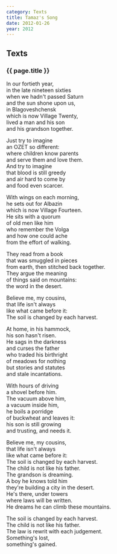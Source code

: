 ```yaml
---
category: Texts
title: Tamaz's Song
date: 2012-01-26
year: 2012
---
```


## Texts

### {{ page.title }}

In our fortieth year,<br/>
in the late nineteen sixties<br/>
when we hadn't passed Saturn<br/>
and the sun shone upon us,<br/>
in Blagoveshchensk<br/>
which is now Village Twenty,<br/>
lived a man and his son<br/>
and his grandson together.<br/>

Just try to imagine<br/>
an OZET so different:<br/>
where children know parents<br/>
and serve them and love them.<br/>
And try to imagine<br/>
that blood is still greedy<br/>
and air hard to come by<br/>
and food even scarcer.<br/>

With wings on each morning,<br/>
he sets out for Albazin<br/>
which is now Village Fourteen.<br/>
He sits with a quorum<br/>
of old men like him<br/>
who remember the Volga<br/>
and how one could ache<br/>
from the effort of walking.<br/>

They read from a book<br/>
that was smuggled in pieces<br/>
from earth, then stitched back together.<br/>
They argue the meaning<br/>
of things said on mountains:<br/>
the word in the desert.<br/>

Believe me, my cousins,<br/>
that life isn't always<br/>
like what came before it:<br/>
The soil is changed by each harvest.<br/>

At home, in his hammock,<br/>
his son hasn't risen.<br/>
He sags in the darkness<br/>
and curses the father<br/>
who traded his birthright<br/>
of meadows for nothing<br/>
but stories and statutes<br/>
and stale incantations.<br/>

With hours of driving<br/>
a shovel before him.<br/>
The vacuum above him,<br/>
a vacuum inside him,<br/>
he boils a porridge<br/>
of buckwheat and leaves it:<br/>
his son is still growing<br/>
and trusting, and needs it.<br/>

Believe me, my cousins,<br/>
that life isn't always<br/>
like what came before it:<br/>
The soil is changed by each harvest.<br/>
The child is not like his father.<br/>
The grandson is dreaming.<br/>
A boy he knows told him<br/>
they're building a city in the desert.<br/>
He's there, under towers<br/>
where laws will be written.<br/>
He dreams he can climb these mountains.<br/>

The soil is changed by each harvest.<br/>
The child is not like his father.<br/>
The law is rewrit with each judgement.<br/>
Something's lost,<br/>
something's gained.
